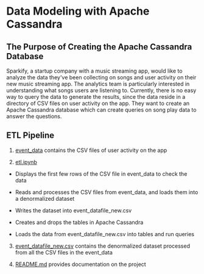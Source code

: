 # Data Modeling with Apache Cassandra

## The Purpose of Creating the Apache Cassandra Database
Sparkify, a startup company with a music streaming app, would like to analyze the data they've been collecting on songs and user activity on their new music streaming app. The analytics team is particularly interested in understanding what songs users are listening to. Currently, there is no easy way to query the data to generate the results, since the data reside in a directory of CSV files on user activity on the app. They want to create an Apache Cassandra database which can create queries on song play data to answer the questions.

## ETL Pipeline

1. [event_data]() contains the CSV files of user activity on the app

2. [etl.ipynb](https://github.com/iDataist/Data-Modeling-with-Postgres/blob/master/etl.ipynb)

  - Displays the first few rows of the CSV file in event_data to check the data

  - Reads and processes the CSV files from event_data, and loads them into a denormalized dataset

  - Writes the dataset into event_datafile_new.csv

  - Creates and drops the tables in Apache Cassandra

  - Loads the data from event_datafile_new.csv into tables and run queries

3. [event_datafile_new.csv]() contains the denormalized dataset processed from all the CSV files in the event_data

4. [README.md]() provides documentation on the project
